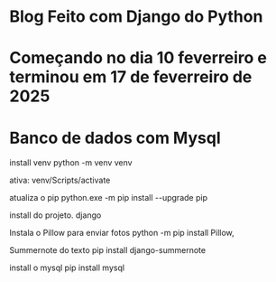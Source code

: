 # Blog Feito com Django do Python
# Começando no dia 10 feverreiro e terminou em 17 de feverreiro de 2025
# Banco de dados com Mysql

install venv
python -m venv venv 

ativa:
venv/Scripts/activate


atualiza o pip
python.exe -m pip install --upgrade pip

install do projeto.
django

Instala o Pillow para enviar fotos
python -m pip install Pillow,

Summernote do texto
pip install django-summernote

install o mysql 
pip install mysql